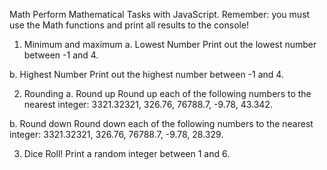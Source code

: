 Math
Perform Mathematical Tasks with JavaScript. Remember: you must use the Math functions and print all results to the console!

1. Minimum and maximum
a. Lowest Number
Print out the lowest number between -1 and 4.

b. Highest Number
Print out the highest number between -1 and 4.

2. Rounding
a. Round up
Round up each of the following numbers to the nearest integer: 3321.32321, 326.76, 76788.7, -9.78, 43.342.

b. Round down
Round down each of the following numbers to the nearest integer: 3321.32321, 326.76, 76788.7, -9.78, 28.329.

3. Dice Roll!
Print a random integer between 1 and 6.